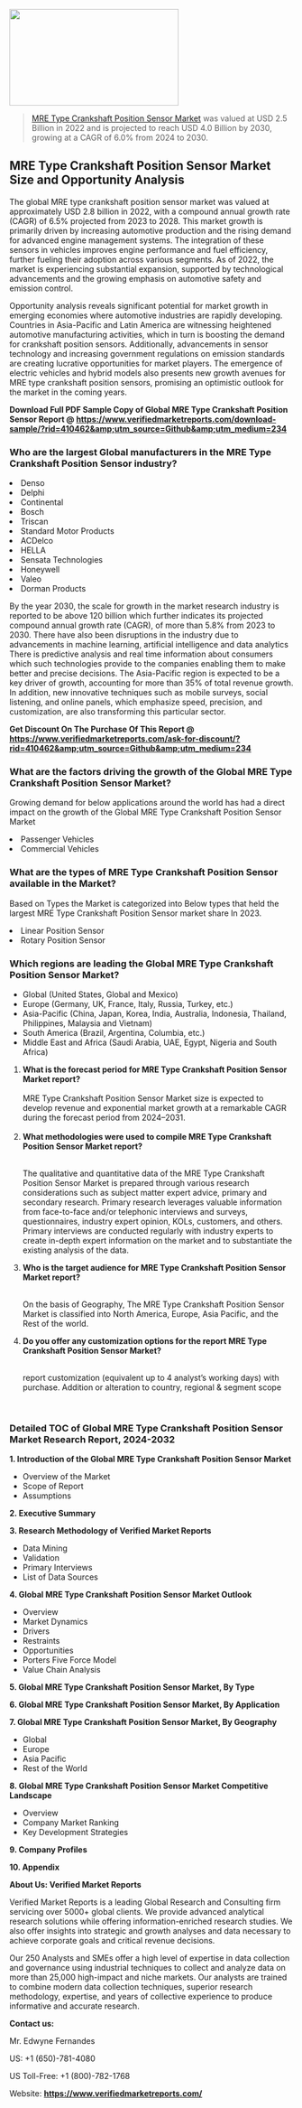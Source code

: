 
<img src="https://ffe5etoiles.com/wp-content/uploads/2024/12/MST1-300x171.png" alt="" width="300" height="171" class="alignnone size-medium wp-image-20088" /><blockquote><p><p><a href="https://www.verifiedmarketreports.com/download-sample/?rid=410462&utm_source=Github&utm_medium=234" target="_blank">MRE Type Crankshaft Position Sensor Market</a> was valued at USD 2.5 Billion in 2022 and is projected to reach USD 4.0 Billion by 2030, growing at a CAGR of 6.0% from 2024 to 2030.</p></blockquote><p><h2>MRE Type Crankshaft Position Sensor Market Size and Opportunity Analysis</h2><p>The global MRE type crankshaft position sensor market was valued at approximately USD 2.8 billion in 2022, with a compound annual growth rate (CAGR) of 6.5% projected from 2023 to 2028. This market growth is primarily driven by increasing automotive production and the rising demand for advanced engine management systems. The integration of these sensors in vehicles improves engine performance and fuel efficiency, further fueling their adoption across various segments. As of 2022, the market is experiencing substantial expansion, supported by technological advancements and the growing emphasis on automotive safety and emission control.</p><p>Opportunity analysis reveals significant potential for market growth in emerging economies where automotive industries are rapidly developing. Countries in Asia-Pacific and Latin America are witnessing heightened automotive manufacturing activities, which in turn is boosting the demand for crankshaft position sensors. Additionally, advancements in sensor technology and increasing government regulations on emission standards are creating lucrative opportunities for market players. The emergence of electric vehicles and hybrid models also presents new growth avenues for MRE type crankshaft position sensors, promising an optimistic outlook for the market in the coming years.</p></p><p class=""><strong>Download Full PDF Sample Copy of Global MRE Type Crankshaft Position Sensor Report @ <a href="https://www.verifiedmarketreports.com/download-sample/?rid=410462&amp;utm_source=Github&amp;utm_medium=234" target="_blank">https://www.verifiedmarketreports.com/download-sample/?rid=410462&amp;utm_source=Github&amp;utm_medium=234</a></strong></p><h3 id="" class="">Who are the largest Global manufacturers in the MRE Type Crankshaft Position Sensor industry?</h3><p><li>Denso</li><li> Delphi</li><li> Continental</li><li> Bosch</li><li> Triscan</li><li> Standard Motor Products</li><li> ACDelco</li><li> HELLA</li><li> Sensata Technologies</li><li> Honeywell</li><li> Valeo</li><li> Dorman Products</li></p><div class=""><div class="" dir="" data-message-author-role="" data-message-id="" data-message-model-slug=""><div class=""><div class=""><div class=""><div class="" dir="" data-message-author-role="" data-message-id="" data-message-model-slug=""><div class=""><div class=""><p>By the year 2030, the scale for growth in the market research industry is reported to be above 120 billion which further indicates its projected compound annual growth rate (CAGR), of more than 5.8% from 2023 to 2030. There have also been disruptions in the industry due to advancements in machine learning, artificial intelligence and data analytics There is predictive analysis and real time information about consumers which such technologies provide to the companies enabling them to make better and precise decisions. The Asia-Pacific region is expected to be a key driver of growth, accounting for more than 35% of total revenue growth. In addition, new innovative techniques such as mobile surveys, social listening, and online panels, which emphasize speed, precision, and customization, are also transforming this particular sector.</p><p><strong>Get Discount On The Purchase Of This Report @&nbsp; <a href="https://www.verifiedmarketreports.com/ask-for-discount/?rid=410462&amp;utm_source=Github&amp;utm_medium=234" target="_blank">https://www.verifiedmarketreports.com/ask-for-discount/?rid=410462&amp;utm_source=Github&amp;utm_medium=234</a></strong></p></div></div></div></div></div></div></div></div><h3 id="" class="">What are the factors driving the growth of the Global MRE Type Crankshaft Position Sensor Market?</h3><p id="" class="">Growing demand for below applications around the world has had a direct impact on the growth of the Global MRE Type Crankshaft Position Sensor Market</p><p id="" class=""><li>Passenger Vehicles</li><li> Commercial Vehicles</li></p><h3 id="" class="">What are the types of MRE Type Crankshaft Position Sensor available in the Market?</h3><p id="" class="">Based on Types the Market is categorized into Below types that held the largest MRE Type Crankshaft Position Sensor market share In 2023.</p><p id="" class=""><li>Linear Position Sensor</li><li> Rotary Position Sensor</li></p><h3 id="" class="">Which regions are leading the Global MRE Type Crankshaft Position Sensor Market?</h3><ul><li>Global (United States, Global and Mexico)</li><li>Europe (Germany, UK, France, Italy, Russia, Turkey, etc.)</li><li>Asia-Pacific (China, Japan, Korea, India, Australia, Indonesia, Thailand, Philippines, Malaysia and Vietnam)</li><li>South America (Brazil, Argentina, Columbia, etc.)</li><li>Middle East and Africa (Saudi Arabia, UAE, Egypt, Nigeria and South Africa)</li></ul><p><ol><li><strong>What is the forecast period for MRE Type Crankshaft Position Sensor Market report?<br /></strong><br /><span data-sheets-root="1" data-sheets-value="{&quot;1&quot;:2,&quot;2&quot;:&quot;XXXX size is expected to develop revenue and exponential market growth at a remarkable CAGR during the forecast period from 2024&ndash;2030.&quot;}" data-sheets-userformat="{&quot;2&quot;:12674,&quot;4&quot;:{&quot;1&quot;:2,&quot;2&quot;:16776960},&quot;10&quot;:2,&quot;11&quot;:0,&quot;15&quot;:&quot;Arial&quot;,&quot;16&quot;:12}">MRE Type Crankshaft Position Sensor Market size is expected to develop revenue and exponential market growth at a remarkable CAGR during the forecast period from 2024&ndash;2031.</span><br /><br /></li><li><strong>What methodologies were used to compile MRE Type Crankshaft Position Sensor Market report?<br /><br /></strong><p>The qualitative and quantitative data of the&nbsp;MRE Type Crankshaft Position Sensor Market is prepared through various research considerations such as subject matter expert advice, primary and secondary research. Primary research leverages valuable information from face-to-face and/or telephonic interviews and surveys, questionnaires, industry expert opinion, KOLs, customers, and others. Primary interviews are conducted regularly with industry experts to create in-depth expert information on the market and to substantiate the existing analysis of the data.&nbsp;</p></li><li><strong>Who is the target audience for MRE Type Crankshaft Position Sensor Market report?<br /><br /></strong><p>On the basis of Geography, The&nbsp;MRE Type Crankshaft Position Sensor Market is classified into North America, Europe, Asia Pacific, and the Rest of the world.</p></li><li><strong>Do you offer any customization options for the report MRE Type Crankshaft Position Sensor Market?<br /><br /></strong><p>report customization (equivalent up to 4 analyst&rsquo;s working days) with purchase. Addition or alteration to country, regional &amp; segment scope</p><p>&nbsp;</p></li></ol></p><h3 id="" class="">Detailed TOC of Global MRE Type Crankshaft Position Sensor Market Research Report, 2024-2032</h3><p id="" class=""><strong>1. Introduction of the Global MRE Type Crankshaft Position Sensor Market</strong></p><ul><li>Overview of the Market</li><li>Scope of Report</li><li>Assumptions</li></ul><p id="" class=""><strong>2. Executive Summary</strong></p><p id="" class=""><strong>3. Research Methodology of&nbsp;Verified Market Reports</strong></p><ul><li>Data Mining</li><li>Validation</li><li>Primary Interviews</li><li>List of Data Sources</li></ul><p id="" class=""><strong>4. Global MRE Type Crankshaft Position Sensor Market Outlook</strong></p><ul><li>Overview</li><li>Market Dynamics</li><li>Drivers</li><li>Restraints</li><li>Opportunities</li><li>Porters Five Force Model</li><li>Value Chain Analysis</li></ul><p id="" class=""><strong>5. Global MRE Type Crankshaft Position Sensor Market, By&nbsp;Type</strong></p><p id="" class=""><strong>6. Global MRE Type Crankshaft Position Sensor Market, By Application</strong></p><p id="" class=""><strong>7. Global MRE Type Crankshaft Position Sensor Market, By Geography</strong></p><ul><li>Global</li><li>Europe</li><li>Asia Pacific</li><li>Rest of the World</li></ul><p id="" class=""><strong>8. Global MRE Type Crankshaft Position Sensor Market Competitive Landscape</strong></p><ul><li>Overview</li><li>Company Market Ranking</li><li>Key Development Strategies</li></ul><p id="" class=""><strong>9. Company Profiles</strong></p><p id="" class=""><strong>10. Appendix</strong></p><p id="" class=""><strong>About Us: Verified Market Reports</strong></p><p id="" class="">Verified Market Reports is a leading Global Research and Consulting firm servicing over 5000+ global clients. We provide advanced analytical research solutions while offering information-enriched research studies. We also offer insights into strategic and growth analyses and data necessary to achieve corporate goals and critical revenue decisions.</p><p id="" class="">Our 250 Analysts and SMEs offer a high level of expertise in data collection and governance using industrial techniques to collect and analyze data on more than 25,000 high-impact and niche markets. Our analysts are trained to combine modern data collection techniques, superior research methodology, expertise, and years of collective experience to produce informative and accurate research.</p><p id="" class=""><strong>Contact us:</strong></p><p id="" class="">Mr. Edwyne Fernandes</p><p id="" class="">US: +1 (650)-781-4080</p><p id="" class="">US Toll-Free: +1 (800)-782-1768</p><p id="" class="">Website: <a target="" data-test-app-aware-link=""><strong>https://www.verifiedmarketreports.com/</strong></a></p>
